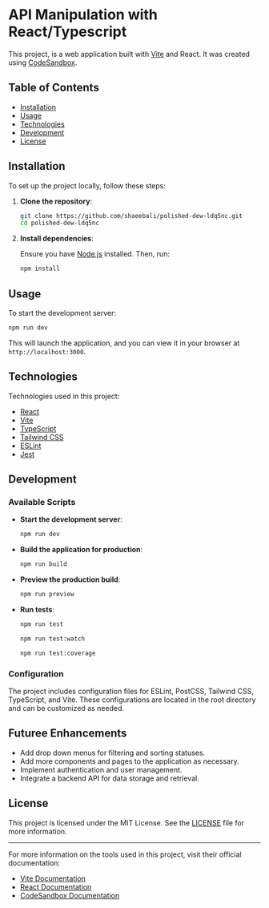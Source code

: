 # API Manipulation with React/Typescript

This project, is a web application built with [Vite](https://vitejs.dev/) and React. It was created using [CodeSandbox](https://codesandbox.io/).

## Table of Contents

- [Installation](#installation)
- [Usage](#usage)
- [Technologies](#technologies)
- [Development](#development)
- [License](#license)

## Installation

To set up the project locally, follow these steps:

1. **Clone the repository**:

   ```bash
   git clone https://github.com/shaeebali/polished-dew-ldq5nc.git
   cd polished-dew-ldq5nc
   ```

2. **Install dependencies**:

   Ensure you have [Node.js](https://nodejs.org/) installed. Then, run:

   ```bash
   npm install
   ```

## Usage

To start the development server:

```bash
npm run dev
```

This will launch the application, and you can view it in your browser at `http://localhost:3000`.

## Technologies

Technologies used in this project:
- [React](https://reactjs.org/)
- [Vite](https://vitejs.dev/)
- [TypeScript](https://www.typescriptlang.org/)
- [Tailwind CSS](https://tailwindcss.com/)
- [ESLint](https://eslint.org/)
- [Jest](https://jestjs.io/)


## Development

### Available Scripts

- **Start the development server**:

  ```bash
  npm run dev
  ```

- **Build the application for production**:

  ```bash
  npm run build
  ```

- **Preview the production build**:

  ```bash
  npm run preview
  ```

- **Run tests**:


  ```bash
  npm run test
  ```
  
  ```bash
  npm run test:watch
  ```
  
  ```bash
  npm run test:coverage
  ```

### Configuration

The project includes configuration files for ESLint, PostCSS, Tailwind CSS, TypeScript, and Vite. These configurations are located in the root directory and can be customized as needed.

## Futuree Enhancements
- Add drop down menus for filtering and sorting statuses.
- Add more components and pages to the application as necessary.
- Implement authentication and user management.
- Integrate a backend API for data storage and retrieval.

## License

This project is licensed under the MIT License. See the [LICENSE](LICENSE) file for more information.

---

For more information on the tools used in this project, visit their official documentation:

- [Vite Documentation](https://vitejs.dev/)
- [React Documentation](https://reactjs.org/)
- [CodeSandbox Documentation](https://codesandbox.io/docs) 
